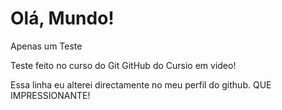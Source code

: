 # Olá, Mundo!
 Apenas um Teste

Teste feito no curso do Git GitHub do Cursio em video!

Essa linha eu alterei directamente no meu perfil do github. QUE IMPRESSIONANTE!
